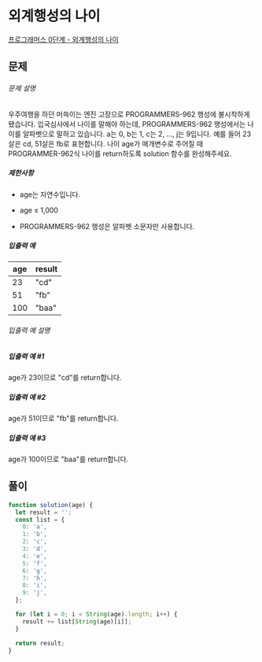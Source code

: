 # 외계행성의 나이

[프로그래머스 0단계 - 외계행성의 나이](https://school.programmers.co.kr/learn/courses/30/lessons/120834)

## 문제

###### 문제 설명

우주여행을 하던 머쓱이는 엔진 고장으로 PROGRAMMERS-962 행성에 불시착하게 됐습니다. 입국심사에서 나이를 말해야 하는데, PROGRAMMERS-962 행성에서는 나이를 알파벳으로 말하고 있습니다. a는 0, b는 1, c는 2, ..., j는 9입니다. 예를 들어 23살은 cd, 51살은 fb로 표현합니다. 나이 age가 매개변수로 주어질 때 PROGRAMMER-962식 나이를 return하도록 solution 함수를 완성해주세요.

##### 제한사항

- age는 자연수입니다.

- age ≤ 1,000

- PROGRAMMERS-962 행성은 알파벳 소문자만 사용합니다.

##### 입출력 예

| age | result |
| --- | ------ |
| 23  | "cd"   |
| 51  | "fb"   |
| 100 | "baa"  |

###### 입출력 예 설명

##### 입출력 예 #1

age가 23이므로 "cd"를 return합니다.

##### 입출력 예 #2

age가 51이므로 "fb"를 return합니다.

##### 입출력 예 #3

age가 100이므로 "baa"를 return합니다.

## 풀이

```javascript
function solution(age) {
  let result = '';
  const list = {
    0: 'a',
    1: 'b',
    2: 'c',
    3: 'd',
    4: 'e',
    5: 'f',
    6: 'g',
    7: 'h',
    8: 'i',
    9: 'j',
  };

  for (let i = 0; i < String(age).length; i++) {
    result += list[String(age)[i]];
  }

  return result;
}
```
